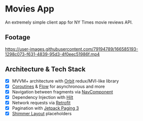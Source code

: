 # Movies App
An extremely simple client app for NY Times movie reviews API.

## Footage
https://user-images.githubusercontent.com/79194789/166585193-1298c073-f631-4839-95d3-4f0eec51986f.mp4

## Architecture & Tech Stack
- [x] MVVM+ architecture with <a href="https://github.com/orbit-mvi/orbit-mvi">Orbit</a> redux/MVI-like library
- [x] <a href="https://kotlinlang.org/docs/reference/coroutines-overview.html">Coroutines</a> & <a href="https://kotlin.github.io/kotlinx.coroutines/kotlinx-coroutines-core/kotlinx.coroutines.flow/-flow/">Flow</a> for asynchronous and more
- [x] Navigation between fragments via <a href="https://developer.android.com/guide/navigation/navigation-getting-started">NavComponent</a>
- [x] Dependency Injection with <a href="https://dagger.dev/hilt/">Hilt</a>
- [x] Network requests via <a href="https://square.github.io/retrofit/">Retrofit</a>
- [x] Pagination with <a href="https://developer.android.com/topic/libraries/architecture/paging/v3-overview">Jetpack Paging 3</a>
- [x] <a href="https://facebook.github.io/shimmer-android/">Shimmer Layout</a> placeholders
